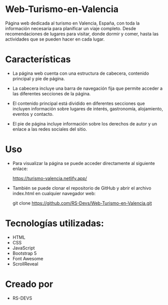 # Web-Turismo-en-Valencia

Página web dedicada al turismo en Valencia, España, con toda la información necesaria para planificar un viaje completo. Desde recomendaciones de lugares para visitar, donde dormir y comer, hasta las actividades que se pueden hacer en cada lugar.

# Características

- La página web cuenta con una estructura de cabecera, contenido principal y pie de página.

- La cabecera incluye una barra de navegación fija que permite acceder a las diferentes secciones de la página.

- El contenido principal está dividido en diferentes secciones que incluyen información sobre lugares de interés, gastronomía, alojamiento, eventos y contacto.

- El pie de página incluye información sobre los derechos de autor y un enlace a las redes sociales del sitio.

# Uso

- Para visualizar la página se puede acceder directamente al siguiente enlace: 

    https://turismo-valencia.netlify.app/

- También se puede clonar el repositorio de GitHub y abrir el archivo index.html en cualquier navegador web:

    git clone https://github.com/RS-Devs/Web-Turismo-en-Valencia.git


# Tecnologías utilizadas:

- HTML
- CSS
- JavaScript
- Bootstrap 5
- Font Awesome
- ScrollReveal

# Creado por

- RS-DEVS
